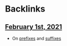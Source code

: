 
# Backlinks
## [February 1st, 2021](<February 1st, 2021.md>)
- On [prefixes](<prefixes.md>) and [suffixes](<suffixes.md>)


